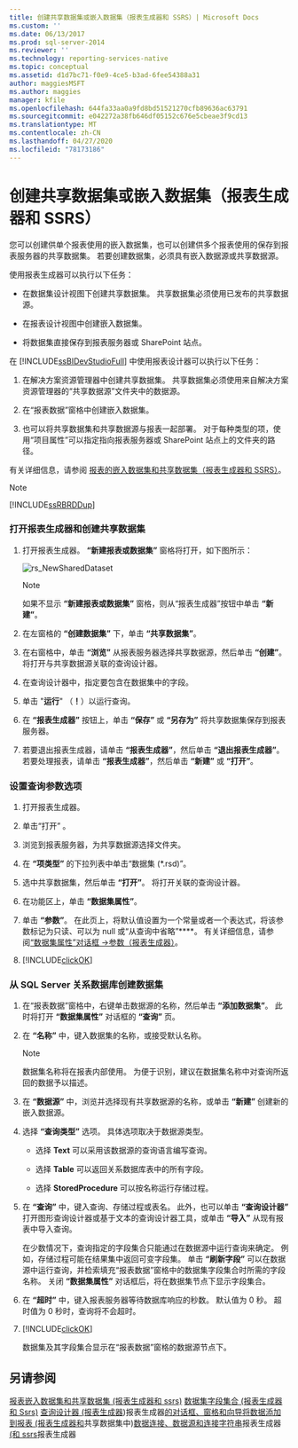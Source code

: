 ```yaml
---
title: 创建共享数据集或嵌入数据集（报表生成器和 SSRS）| Microsoft Docs
ms.custom: ''
ms.date: 06/13/2017
ms.prod: sql-server-2014
ms.reviewer: ''
ms.technology: reporting-services-native
ms.topic: conceptual
ms.assetid: d1d7bc71-f0e9-4ce5-b3ad-6fee54388a31
author: maggiesMSFT
ms.author: maggies
manager: kfile
ms.openlocfilehash: 644fa33aa0a9fd8bd51521270cfb89636ac63791
ms.sourcegitcommit: e042272a38fb646df05152c676e5cbeae3f9cd13
ms.translationtype: MT
ms.contentlocale: zh-CN
ms.lasthandoff: 04/27/2020
ms.locfileid: "78173186"
---
```

# <a name="create-a-shared-dataset-or-embedded-dataset-report-builder-and-ssrs"></a>创建共享数据集或嵌入数据集（报表生成器和 SSRS）
  您可以创建供单个报表使用的嵌入数据集，也可以创建供多个报表使用的保存到报表服务器的共享数据集。 若要创建数据集，必须具有嵌入数据源或共享数据源。

 使用报表生成器可以执行以下任务：

-   在数据集设计视图下创建共享数据集。 共享数据集必须使用已发布的共享数据源。

-   在报表设计视图中创建嵌入数据集。

-   将数据集直接保存到报表服务器或 SharePoint 站点。

 在 [!INCLUDE[ssBIDevStudioFull](../../includes/ssbidevstudiofull-md.md)] 中使用报表设计器可以执行以下任务：

1.  在解决方案资源管理器中创建共享数据集。 共享数据集必须使用来自解决方案资源管理器的“共享数据源”文件夹中的数据源。

2.  在“报表数据”窗格中创建嵌入数据集。

3.  也可以将共享数据集和共享数据源与报表一起部署。 对于每种类型的项，使用“项目属性”可以指定指向报表服务器或 SharePoint 站点上的文件夹的路径。

 有关详细信息，请参阅 [报表的嵌入数据集和共享数据集（报表生成器和 SSRS）](report-embedded-datasets-and-shared-datasets-report-builder-and-ssrs.md)。

> [!NOTE]
>  [!INCLUDE[ssRBRDDup](../../includes/ssrbrddup-md.md)]

### <a name="to-open-report-builder-and-create-a-shared-dataset"></a>打开报表生成器和创建共享数据集

1.  打开报表生成器。 **“新建报表或数据集”** 窗格将打开，如下图所示：

     ![rs_NewSharedDataset](../media/rs-newshareddataset.gif "rs_NewSharedDataset")

    > [!NOTE]
    >   如果不显示 **“新建报表或数据集”** 窗格，则从“报表生成器”按钮中单击 **“新建”**。

2.  在左窗格的 **“创建数据集”** 下，单击 **“共享数据集”**。

3.  在右窗格中，单击 **“浏览”** 从报表服务器选择共享数据源，然后单击 **“创建”**。 将打开与共享数据源关联的查询设计器。

4.  在查询设计器中，指定要包含在数据集中的字段。

5.  单击 "**运行**" （**！**）以运行查询。

6.  在 **“报表生成器”** 按钮上，单击 **“保存”** 或 **“另存为”** 将共享数据集保存到报表服务器。

7.  若要退出报表生成器，请单击 **“报表生成器”**，然后单击 **“退出报表生成器”**。 若要处理报表，请单击 **“报表生成器”**，然后单击 **“新建”** 或 **“打开”**。

### <a name="to-set-query-parameter-options"></a>设置查询参数选项

1.  打开报表生成器。

2.  单击“打开”  。

3.  浏览到报表服务器，为共享数据源选择文件夹。

4.  在 **“项类型”** 的下拉列表中单击“数据集 (*.rsd)”。

5.  选中共享数据集，然后单击 **“打开”**。 将打开关联的查询设计器。

6.  在功能区上，单击 **“数据集属性”**。

7.  单击 **“参数”**。 在此页上，将默认值设置为一个常量或者一个表达式，将该参数标记为只读、可以为 null 或“从查询中省略”****。 有关详细信息，请参阅[“数据集属性”对话框 ->参数（报表生成器）](../dataset-properties-dialog-box-parameters-report-builder.md)。

8.  [!INCLUDE[clickOK](../../../includes/clickok-md.md)]


### <a name="to-create-a-dataset-from-a-sql-server-relational-database"></a>从 SQL Server 关系数据库创建数据集

1.  在“报表数据”窗格中，右键单击数据源的名称，然后单击 **“添加数据集”**。 此时将打开 **“数据集属性”** 对话框的 **“查询”** 页。

2.  在 **“名称”** 中，键入数据集的名称，或接受默认名称。

    > [!NOTE]
    >  数据集名称将在报表内部使用。 为便于识别，建议在数据集名称中对查询所返回的数据予以描述。

3.  在 **“数据源”** 中，浏览并选择现有共享数据源的名称，或单击 **“新建”** 创建新的嵌入数据源。

4.  选择 **“查询类型”** 选项。 具体选项取决于数据源类型。

    -   选择 **Text** 可以采用该数据源的查询语言编写查询。

    -   选择 **Table** 可以返回关系数据库表中的所有字段。

    -   选择 **StoredProcedure** 可以按名称运行存储过程。

5.  在 **“查询”** 中，键入查询、存储过程或表名。 此外，也可以单击 **“查询设计器”** 打开图形查询设计器或基于文本的查询设计器工具，或单击 **“导入”** 从现有报表中导入查询。

     在少数情况下，查询指定的字段集合只能通过在数据源中运行查询来确定。 例如，存储过程可能在结果集中返回可变字段集。 单击 **“刷新字段”** 可以在数据源中运行查询，并检索填充“报表数据”窗格中的数据集字段集合时所需的字段名称。 关闭 **“数据集属性”** 对话框后，将在数据集节点下显示字段集合。

6.  在 **“超时”** 中，键入报表服务器等待数据库响应的秒数。 默认值为 0 秒。 超时值为 0 秒时，查询将不会超时。

7.  [!INCLUDE[clickOK](../../../includes/clickok-md.md)]

     数据集及其字段集合显示在“报表数据”窗格的数据源节点下。

## <a name="see-also"></a>另请参阅
 [报表嵌入数据集和共享数据集 &#40;报表生成器和 ssrs&#41;](report-embedded-datasets-and-shared-datasets-report-builder-and-ssrs.md) [数据集字段集合 &#40;报表生成器和 Ssrs&#41;](dataset-fields-collection-report-builder-and-ssrs.md) [查询设计器 &#40;报表生成器](../query-designers-report-builder.md)&#41;报表生成器[的对话框、窗格和向导](../report-builder-help-for-dialog-boxes-panes-and-wizards.md)[将数据添加到报表 &#40;报表生成器和](report-datasets-ssrs.md)共享数据集中&#41;[数据连接、数据源和连接字符串](../data-connections-data-sources-and-connection-strings-in-report-builder.md)报表生成器[&#40;和 ssrs](embedded-and-shared-datasets-report-builder-and-ssrs.md)报表生成器


